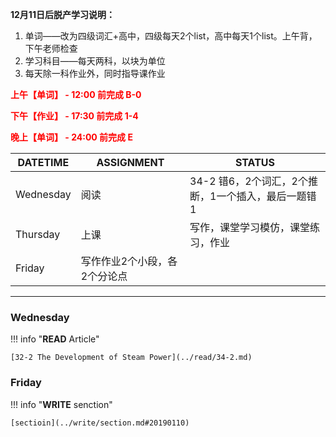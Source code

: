 **12月11日后脱产学习说明：**

1. 单词——改为四级词汇+高中，四级每天2个list，高中每天1个list。上午背，下午老师检查
2. 学习科目——每天两科，以块为单位
3. 每天除一科作业外，同时指导课作业

**<font color='red'>上午【单词】 - 12:00 前完成 B-0</font>**

**<font color='red'>下午【作业】 - 17:30 前完成 1-4</font>**

**<font color='red'>晚上【单词】 - 24:00 前完成 E</font>**

DATETIME |  ASSIGNMENT | STATUS
------------ | ------------- | -------------
Wednesday | 阅读 | 34-2 错6，2个词汇，2个推断，1一个插入，最后一题错1
Thursday | 上课 | 写作，课堂学习模仿，课堂练习，作业
Friday | 写作作业2个小段，各2个分论点

----

### Wednesday

!!! info "**READ** Article"
    
    [32-2 The Development of Steam Power](../read/34-2.md)
    
### Friday

!!! info "**WRITE** senction"
    
    [sectioin](../write/section.md#20190110)
    